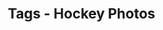 ---
layout: "journal_by_tag"
tag: "hockey"
title: "Tags - Hockey Photos"
permalink: "/blog/tag/hockey/"
header-img: "/img/posts/2-12-2021.jpg"
---
